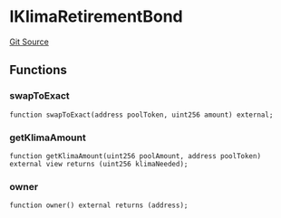 # IKlimaRetirementBond
[Git Source](https://github.com/KlimaDAO/klimadao-solidity/blob/29fd912e7e35bfd36ad9c6e57c2a312d3aed3640/src/infinity/interfaces/IKlima.sol)


## Functions
### swapToExact


```solidity
function swapToExact(address poolToken, uint256 amount) external;
```

### getKlimaAmount


```solidity
function getKlimaAmount(uint256 poolAmount, address poolToken) external view returns (uint256 klimaNeeded);
```

### owner


```solidity
function owner() external returns (address);
```

